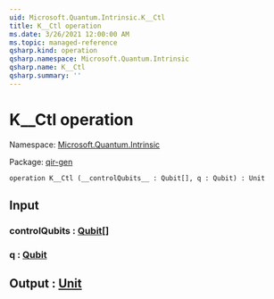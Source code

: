 ```yaml
---
uid: Microsoft.Quantum.Intrinsic.K__Ctl
title: K__Ctl operation
ms.date: 3/26/2021 12:00:00 AM
ms.topic: managed-reference
qsharp.kind: operation
qsharp.namespace: Microsoft.Quantum.Intrinsic
qsharp.name: K__Ctl
qsharp.summary: ''
---
```


# K__Ctl operation

Namespace: [Microsoft.Quantum.Intrinsic](xref:Microsoft.Quantum.Intrinsic)

Package: [qir-gen](https://nuget.org/packages/qir-gen)




```qsharp
operation K__Ctl (__controlQubits__ : Qubit[], q : Qubit) : Unit
```


## Input

### __controlQubits__ : [Qubit](xref:microsoft.quantum.lang-ref.qubit)[]




### q : [Qubit](xref:microsoft.quantum.lang-ref.qubit)





## Output : [Unit](xref:microsoft.quantum.lang-ref.unit)

